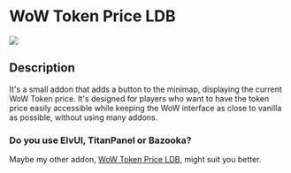 # WoW Token Price LDB

[<img src="https://img.shields.io/static/v1?label=curseforge&logo=curseforge&color=orange&message=install">](https://www.curseforge.com/wow/addons/wow-token-price-display)

## Description

It's a small addon that adds a button to the minimap, displaying the current WoW Token price. It's designed for players who want to have the token price easily accessible while keeping the WoW interface as close to vanilla as possible, without using many addons.

### Do you use ElvUI, TitanPanel or Bazooka?

Maybe my other addon, [WoW Token Price LDB](https://www.curseforge.com/wow/addons/wow-token-price-ldb), might suit you better.
